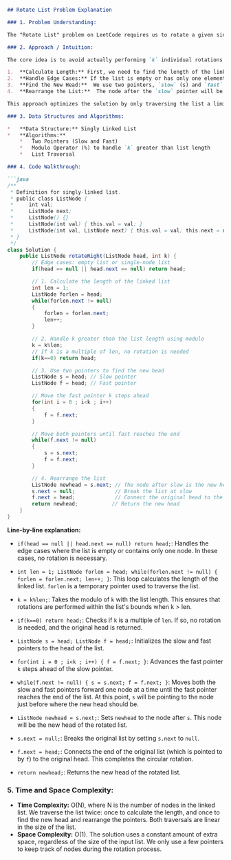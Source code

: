 ```markdown
## Rotate List Problem Explanation

### 1. Problem Understanding:

The "Rotate List" problem on LeetCode requires us to rotate a given singly linked list to the right by `k` places. This means moving the last `k` nodes of the list to the front, while maintaining the relative order of the remaining nodes. If `k` is larger than the length of the list, we effectively rotate by `k % length`.

### 2. Approach / Intuition:

The core idea is to avoid actually performing `k` individual rotations. Instead, we can determine the new head and tail of the rotated list directly. Here's the breakdown of the approach:

1.  **Calculate Length:** First, we need to find the length of the linked list. This allows us to handle cases where `k` is larger than the list length.
2.  **Handle Edge Cases:** If the list is empty or has only one element, or if `k` is a multiple of the list length, no rotation is needed, and we return the original head.
3.  **Find the New Head:**  We use two pointers, `slow` (s) and `fast` (f). We advance the `fast` pointer `k` steps ahead.  Then we move both pointers simultaneously until the `fast` pointer reaches the end of the list. At this point, the `slow` pointer will be pointing to the node *before* the new head.
4.  **Rearrange the List:**  The node after the `slow` pointer will be the new head. We break the list at the `slow` pointer. Then, we connect the original head to the end of the original list.

This approach optimizes the solution by only traversing the list a limited number of times, making it more efficient than performing individual rotations.

### 3. Data Structures and Algorithms:

*   **Data Structure:** Singly Linked List
*   **Algorithms:**
    *   Two Pointers (Slow and Fast)
    *   Modulo Operator (%) to handle `k` greater than list length
    *   List Traversal

### 4. Code Walkthrough:

```java
/**
 * Definition for singly-linked list.
 * public class ListNode {
 *     int val;
 *     ListNode next;
 *     ListNode() {}
 *     ListNode(int val) { this.val = val; }
 *     ListNode(int val, ListNode next) { this.val = val; this.next = next; }
 * }
 */
class Solution {
    public ListNode rotateRight(ListNode head, int k) {
        // Edge cases: empty list or single-node list
        if(head == null || head.next == null) return head;

        // 1. Calculate the length of the linked list
        int len = 1;
        ListNode forlen = head;
        while(forlen.next != null)
        {
            forlen = forlen.next;
            len++;
        }

        // 2. Handle k greater than the list length using modulo
        k = k%len;
        // If k is a multiple of len, no rotation is needed
        if(k==0) return head;

        // 3. Use two pointers to find the new head
        ListNode s = head; // Slow pointer
        ListNode f = head; // Fast pointer

        // Move the fast pointer k steps ahead
        for(int i = 0 ; i<k ; i++)
        {
            f = f.next;
        } 

        // Move both pointers until fast reaches the end
        while(f.next != null)
        {
            s = s.next;
            f = f.next;
        }

        // 4. Rearrange the list
        ListNode newhead = s.next; // The node after slow is the new head
        s.next = null;             // Break the list at slow
        f.next = head;             // Connect the original head to the end of the list
        return newhead;           // Return the new head
    }
}
```

**Line-by-line explanation:**

*   `if(head == null || head.next == null) return head;`: Handles the edge cases where the list is empty or contains only one node. In these cases, no rotation is necessary.

*   `int len = 1; ListNode forlen = head; while(forlen.next != null) { forlen = forlen.next; len++; }`: This loop calculates the length of the linked list. `forlen` is a temporary pointer used to traverse the list.

*   `k = k%len;`: Takes the modulo of `k` with the list length. This ensures that rotations are performed within the list's bounds when k > len.

*   `if(k==0) return head;`: Checks if `k` is a multiple of `len`. If so, no rotation is needed, and the original head is returned.

*   `ListNode s = head; ListNode f = head;`: Initializes the slow and fast pointers to the head of the list.

*   `for(int i = 0 ; i<k ; i++) { f = f.next; }`: Advances the fast pointer `k` steps ahead of the slow pointer.

*   `while(f.next != null) { s = s.next; f = f.next; }`: Moves both the slow and fast pointers forward one node at a time until the fast pointer reaches the end of the list. At this point, `s` will be pointing to the node just before where the new head should be.

*   `ListNode newhead = s.next;`:  Sets `newhead` to the node after `s`. This node will be the new head of the rotated list.

*   `s.next = null;`: Breaks the original list by setting `s.next` to `null`.

*   `f.next = head;`: Connects the end of the original list (which is pointed to by `f`) to the original head. This completes the circular rotation.

*   `return newhead;`: Returns the new head of the rotated list.

### 5. Time and Space Complexity:

*   **Time Complexity:** O(N), where N is the number of nodes in the linked list. We traverse the list twice: once to calculate the length, and once to find the new head and rearrange the pointers. Both traversals are linear in the size of the list.
*   **Space Complexity:** O(1). The solution uses a constant amount of extra space, regardless of the size of the input list. We only use a few pointers to keep track of nodes during the rotation process.
